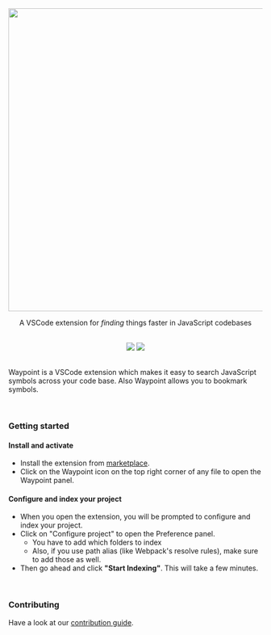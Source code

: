 <div align="center">
<img  src="https://raw.githubusercontent.com/Raathigesh/waypoint/master/docs/assets/logo.png" width="600px">

<p align="center">
  A VSCode extension for <em>finding</em> things faster in JavaScript codebases
</p>

<br/>
<img src="https://img.shields.io/github/workflow/status/Raathigesh/JSBubbles/Production Build?style=flat-square" />
<img src="https://img.shields.io/visual-studio-marketplace/v/Raathigeshan.waypoint?color=green&style=flat-square" />
<br />
</div>
<br/>

Waypoint is a VSCode extension which makes it easy to search JavaScript symbols across your code base. Also Waypoint allows you to bookmark symbols.

<br/>

### Getting started

#### Install and activate

- Install the extension from [marketplace](https://marketplace.visualstudio.com/items?itemName=Raathigeshan.waypoint).
- Click on the Waypoint icon on the top right corner of any file to open the Waypoint panel.

#### Configure and index your project

- When you open the extension, you will be prompted to configure and index your project.
- Click on "Configure project" to open the Preference panel.
  - You have to add which folders to index
  - Also, if you use path alias (like Webpack's resolve rules), make sure to add those as well.
- Then go ahead and click **"Start Indexing"**. This will take a few minutes.

<br/>

### Contributing

Have a look at our [contribution guide](docs/contributing.md).
